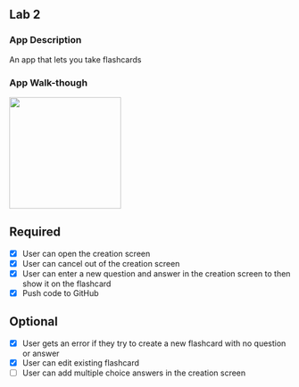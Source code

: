 ## Lab 2

### App Description
An app that lets you take flashcards

### App Walk-though

<img src=https://user-images.githubusercontent.com/32272045/47611714-c3a20880-da38-11e8-8b75-07ce68eadd0b.gif width=200><br>


## Required
- [x] User can open the creation screen
- [x] User can cancel out of the creation screen
- [x] User can enter a new question and answer in the creation screen to then show it on the flashcard
- [x] Push code to GitHub
## Optional
- [x] User gets an error if they try to create a new flashcard with no question or answer
- [x] User can edit existing flashcard
- [ ] User can add multiple choice answers in the creation screen
